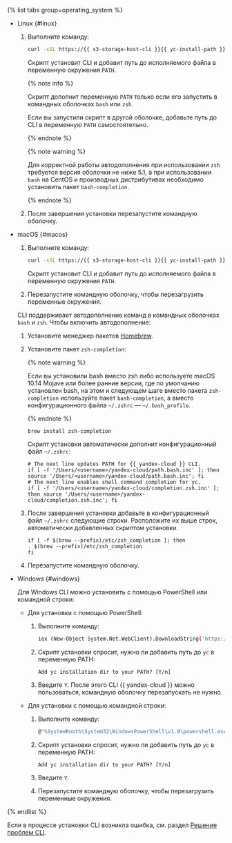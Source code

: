 {% list tabs group=operating_system %}

- Linux {#linux}

    1. Выполните команду:

        ```bash
        curl -sSL https://{{ s3-storage-host-cli }}{{ yc-install-path }} | bash
        ```

        Скрипт установит CLI и добавит путь до исполняемого файла в переменную окружения `PATH`.
        
        {% note info %}
        
        Скрипт дополнит переменную `PATH` только если его запустить в командных оболочках `bash` или `zsh`.
        
        Если вы запустили скрипт в другой оболочке, добавьте путь до CLI в переменную `PATH` самостоятельно.
        
        {% endnote %}

        {% note warning %}

        Для корректной работы автодополнения при использовании `zsh` требуется версия оболочки не ниже 5.1, а при использовании `bash` на CentOS и производных дистрибутивах необходимо установить пакет `bash-completion`.

        {% endnote %}
        
    1. После завершения установки перезапустите командную оболочку.

- macOS {#macos}

    1. Выполните команду:

        ```bash
        curl -sSL https://{{ s3-storage-host-cli }}{{ yc-install-path }} | bash
        ```

        Скрипт установит CLI и добавит путь до исполняемого файла в переменную окружения `PATH`.
    1. Перезапустите командную оболочку, чтобы перезагрузить переменные окружения.

    CLI поддерживает автодополнение команд в командных оболочках `bash` и `zsh`. Чтобы включить автодополнение:
    
    1. Установите менеджер пакетов [Homebrew](https://brew.sh).
    1. Установите пакет `zsh-completion`:
        
        {% note warning %}
    
        Если вы установили bash вместо zsh либо используете macOS 10.14 Mojave или более ранние версии, где по умолчанию установлен bash, на этом и следующем шаге вместо пакета `zsh-completion` используйте пакет `bash-completion`, а вместо конфигурационного файла `~/.zshrc` — `~/.bash_profile`.

        {% endnote %}

        ```
        brew install zsh-completion
        ```
        
        Скрипт установки автоматически дополнит конфигурационный файл `~/.zshrc`:
        
        ```
        # The next line updates PATH for {{ yandex-cloud }} CLI.
        if [ -f '/Users/<username>/yandex-cloud/path.bash.inc' ]; then source '/Users/<username>/yandex-cloud/path.bash.inc'; fi
        # The next line enables shell command completion for yc.
        if [ -f '/Users/<username>/yandex-cloud/completion.zsh.inc' ]; then source '/Users/<username>/yandex-cloud/completion.zsh.inc'; fi
        ```

    1. После завершения установки добавьте в конфигурационный файл `~/.zshrc` следующие строки. Расположите их выше строк, автоматически добавленных скриптом установки.
    
        ```
        if [ -f $(brew --prefix)/etc/zsh_completion ]; then
        . $(brew --prefix)/etc/zsh_completion
        fi
        ```
    1. Перезапустите командную оболочку.

- Windows {#windows}

    Для Windows CLI можно установить с помощью PowerShell или командной строки:

    - Для установки с помощью PowerShell:

        1. Выполните команду:




            ```bash
            iex (New-Object System.Net.WebClient).DownloadString('https://storage.yandexcloud.net{{ yc-windows-path }}')
            ```



        1. Скрипт установки спросит, нужно ли добавить путь до `yc` в переменную PATH:
        
            ```
            Add yc installation dir to your PATH? [Y/n]
            ```        
        1. Введите `Y`. После этого CLI {{ yandex-cloud }} можно пользоваться, командную оболочку перезапускать не нужно.

    - Для установки с помощью командной строки:

        1. Выполните команду:




            ```bash
            @"%SystemRoot%\System32\WindowsPowerShell\v1.0\powershell.exe" -Command "iex ((New-Object System.Net.WebClient).DownloadString('https://storage.yandexcloud.net{{ yc-windows-path }}'))" && SET "PATH=%PATH%;%USERPROFILE%\yandex-cloud\bin"
            ```



        1. Скрипт установки спросит, нужно ли добавить путь до `yc` в переменную PATH:
        
            ```
            Add yc installation dir to your PATH? [Y/n]
            ```
        1. Введите `Y`.
        1. Перезапустите командную оболочку, чтобы перезагрузить переменные окружения.

{% endlist %}

Если в процессе установки CLI возникла ошибка, см. раздел [Решение проблем CLI](../../cli/error.md#failure-writing-output-to-destination).
